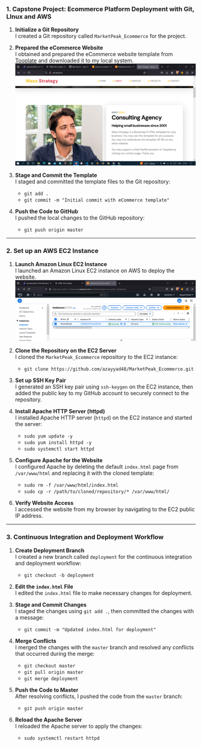 ### 1. Capstone Project: Ecommerce Platform Deployment with Git, LInux and AWS

1. **Initialize a Git Repository**  
   I created a Git repository called `MarketPeak_Ecommerce` for the project.

2. **Prepared the eCommerce Website**  
   I obtained and prepared the eCommerce website template from [Tooplate](https://www.tooplate.com/) and downloaded it to my local system.  
   ![Template Preview](project_image/Ecommerce.png)  

3. **Stage and Commit the Template**  
   I staged and committed the template files to the Git repository:
   - `git add .`
   - `git commit -m "Initial commit with eCommerce template"`

4. **Push the Code to GitHub**  
   I pushed the local changes to the GitHub repository:
   - `git push origin master`

---

### 2. Set up an AWS EC2 Instance

1. **Launch Amazon Linux EC2 Instance**  
   I launched an Amazon Linux EC2 instance on AWS to deploy the website.  
   ![EC2 Instance Setup](project_image/instance.png)

2. **Clone the Repository on the EC2 Server**  
   I cloned the `MarketPeak_Ecommerce` repository to the EC2 instance:
   - `git clone https://github.com/azayyad48/MarketPeak_Ecommerce.git`

3. **Set up SSH Key Pair**  
   I generated an SSH key pair using `ssh-keygen` on the EC2 instance, then added the public key to my GitHub account to securely connect to the repository.

4. **Install Apache HTTP Server (httpd)**  
   I installed Apache HTTP server (`httpd`) on the EC2 instance and started the server:
   - `sudo yum update -y`
   - `sudo yum install httpd -y`
   - `sudo systemctl start httpd`

5. **Configure Apache for the Website**  
   I configured Apache by deleting the default `index.html` page from `/var/www/html` and replacing it with the cloned template:
   - `sudo rm -f /var/www/html/index.html`
   - `sudo cp -r /path/to/cloned/repository/* /var/www/html/`

6. **Verify Website Access**  
   I accessed the website from my browser by navigating to the EC2 public IP address.

---

### 3. Continuous Integration and Deployment Workflow

1. **Create Deployment Branch**  
   I created a new branch called `deployment` for the continuous integration and deployment workflow:
   - `git checkout -b deployment`

2. **Edit the `index.html` File**  
   I edited the `index.html` file to make necessary changes for deployment.

3. **Stage and Commit Changes**  
   I staged the changes using `git add .`, then committed the changes with a message:
   - `git commit -m "Updated index.html for deployment"`

4. **Merge Conflicts**  
   I merged the changes with the `master` branch and resolved any conflicts that occurred during the merge:
   - `git checkout master`
   - `git pull origin master`
   - `git merge deployment`

5. **Push the Code to Master**  
   After resolving conflicts, I pushed the code from the `master` branch:
   - `git push origin master`

6. **Reload the Apache Server**  
   I reloaded the Apache server to apply the changes:
   - `sudo systemctl restart httpd`
